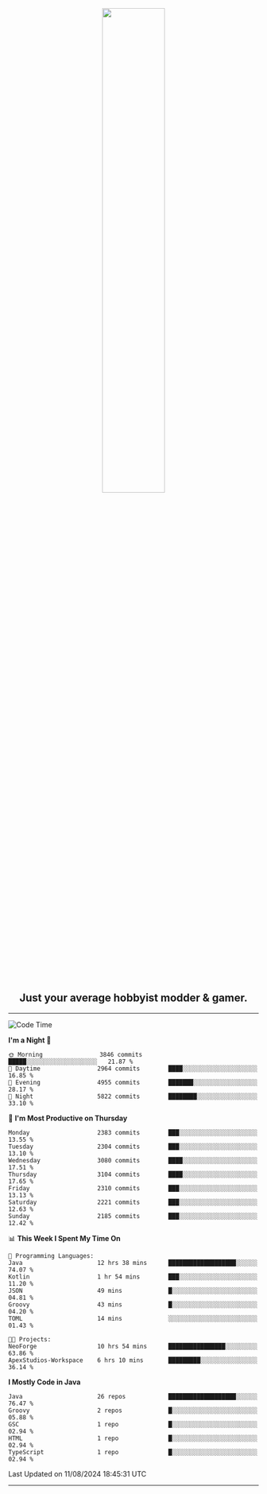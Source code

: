 <div align="center">
  <a href="https://apexmodder.xyz/"><img width="50%" height="50%" src="https://i.imgur.com/pc4HkGz.png"></a>
</div>
<h2 align="center">Just your average hobbyist modder & gamer.</h2>

---

<!--START_SECTION:waka-->
![Code Time](http://img.shields.io/badge/Code%20Time-1%2C329%20hrs%2033%20mins-blue)

**I'm a Night 🦉** 

```text
🌞 Morning                3846 commits        █████░░░░░░░░░░░░░░░░░░░░   21.87 % 
🌆 Daytime                2964 commits        ████░░░░░░░░░░░░░░░░░░░░░   16.85 % 
🌃 Evening                4955 commits        ███████░░░░░░░░░░░░░░░░░░   28.17 % 
🌙 Night                  5822 commits        ████████░░░░░░░░░░░░░░░░░   33.10 % 
```
📅 **I'm Most Productive on Thursday** 

```text
Monday                   2383 commits        ███░░░░░░░░░░░░░░░░░░░░░░   13.55 % 
Tuesday                  2304 commits        ███░░░░░░░░░░░░░░░░░░░░░░   13.10 % 
Wednesday                3080 commits        ████░░░░░░░░░░░░░░░░░░░░░   17.51 % 
Thursday                 3104 commits        ████░░░░░░░░░░░░░░░░░░░░░   17.65 % 
Friday                   2310 commits        ███░░░░░░░░░░░░░░░░░░░░░░   13.13 % 
Saturday                 2221 commits        ███░░░░░░░░░░░░░░░░░░░░░░   12.63 % 
Sunday                   2185 commits        ███░░░░░░░░░░░░░░░░░░░░░░   12.42 % 
```


📊 **This Week I Spent My Time On** 

```text
💬 Programming Languages: 
Java                     12 hrs 38 mins      ███████████████████░░░░░░   74.07 % 
Kotlin                   1 hr 54 mins        ███░░░░░░░░░░░░░░░░░░░░░░   11.20 % 
JSON                     49 mins             █░░░░░░░░░░░░░░░░░░░░░░░░   04.81 % 
Groovy                   43 mins             █░░░░░░░░░░░░░░░░░░░░░░░░   04.20 % 
TOML                     14 mins             ░░░░░░░░░░░░░░░░░░░░░░░░░   01.43 % 

🐱‍💻 Projects: 
NeoForge                 10 hrs 54 mins      ████████████████░░░░░░░░░   63.86 % 
ApexStudios-Workspace    6 hrs 10 mins       █████████░░░░░░░░░░░░░░░░   36.14 % 
```

**I Mostly Code in Java** 

```text
Java                     26 repos            ███████████████████░░░░░░   76.47 % 
Groovy                   2 repos             █░░░░░░░░░░░░░░░░░░░░░░░░   05.88 % 
GSC                      1 repo              █░░░░░░░░░░░░░░░░░░░░░░░░   02.94 % 
HTML                     1 repo              █░░░░░░░░░░░░░░░░░░░░░░░░   02.94 % 
TypeScript               1 repo              █░░░░░░░░░░░░░░░░░░░░░░░░   02.94 % 
```




 Last Updated on 11/08/2024 18:45:31 UTC
<!--END_SECTION:waka-->

---
